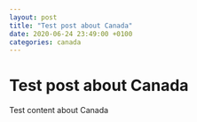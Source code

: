 ```yaml
---
layout: post
title: "Test post about Canada"
date: 2020-06-24 23:49:00 +0100
categories: canada
---
```


# Test post about Canada
Test content about Canada
